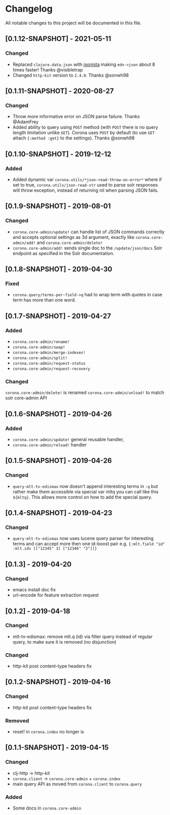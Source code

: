 # Changelog
All notable changes to this project will be documented in this file.

## [0.1.12-SNAPSHOT] - 2021-05-11

### Changed
- Replaced `clojure.data.json` with [jsonista](https://github.com/metosin/jsonista) making `edn->json` about 8 times faster! Thanks @visibletrap
- Changed `http-kit` version to `2.4.0`. Thanks @sonwh98

## [0.1.11-SNAPSHOT] - 2020-08-27

### Changed
- Throw more informative error on JSON parse failure. Thanks @AdamFrey
- Added ability to query using `POST` method (with `POST` there is no query length limitation unlike `GET`). Corona uses `POST` by default (to use `GET` attach `{:method :get}` to the settings). Thanks @sonwh98

## [0.1.10-SNAPSHOT] - 2019-12-12

### Added
- Added dynamic var `corona.utils/*json-read-throw-on-error*` where if set to true, `corona.utils/json-read-str` used to parse solr responses will throw exception, instead of returning nil when parsing JSON fails.

## [0.1.9-SNAPSHOT] - 2019-08-01

### Changed
- `corona.core-admin/update!` can handle list of JSON commands correctly and accepts optional settings as 3d argument, exactly like `corona.core-admin/add!` and `corona.core-admin/delete!`
- `corona.core-admin/add!` sends single doc to the `/update/json/docs` Solr endpoint as specified in the Solr documentation.

## [0.1.8-SNAPSHOT] - 2019-04-30
### Fixed
- `corona.query/terms-per-field->q` had to wrap term with quotes in case term has more than one word.
## [0.1.7-SNAPSHOT] - 2019-04-27
### Added
- `corona.core-admin/rename!`
- `corona.core-admin/swap!`
- `corona.core-admin/merge-indexes!`
- `corona.core-admin/split!`
- `corona.core-admin/request-status`
- `corona.core-admin/request-recovery`
### Changed
`corona.core-admin/delete!` is renamed `corona.core-admin/unload!` to match solr core-admin API

## [0.1.6-SNAPSHOT] - 2019-04-26
### Added
- `corona.core-admin/update!` general reusable handler,
- `corona.core-admin/reload!` handler

## [0.1.5-SNAPSHOT] - 2019-04-26
### Changed
- `query-mlt-tv-edismax` now doesn't append interesting terms in `:q` but rather make them accessible via special var mltq you can call like this `${mltq}`. This allows more control on how to add the special query.

## [0.1.4-SNAPSHOT] - 2019-04-23
### Changed
- `query-mlt-tv-edismax` now uses lucene query parser for interesting terms and can accept more then one id-boost pair e.g. `{:mlt.field "id" :mlt.ids [["12345" 3] ["12346" "2"]]}`

## [0.1.3] - 2019-04-20
### Changed
- emacs install doc fix
- url-encode for feature extraction request

## [0.1.2] - 2019-04-18
### Changed
- mlt-tv-edismax: remove mlt.q (id) via filter query instead of regular query, to make sure it is removed (no disjunction)

### Changed
- http-kit post content-type headers fix

## [0.1.2-SNAPSHOT] - 2019-04-16

### Changed
- http-kit post content-type headers fix

### Removed
- reset! in `corona.index` no longer is 

## [0.1.1-SNAPSHOT] - 2019-04-15

### Changed
- clj-http -> http-kit
- `corona.client` -> `corona.core-admin` + `corona.index` 
- main query API as moved from `corona.client` to `corona.query`

### Added
- Some docs in `corona.core-admin`
